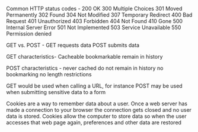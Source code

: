 Common HTTP status codes - 
200 OK
300 Multiple Choices
301 Moved Permanently
302 Found
304 Not Modified
307 Temporary Redirect
400 Bad Request
401 Unauthorized
403 Forbidden
404 Not Found
410 Gone
500 Internal Server Error
501 Not Implemented
503 Service Unavailable
550 Permission denied


GET vs. POST - 
GET requests data
POST submits data

GET characteristics-
Cacheable
bookmarkable
remain in history

POST characteristics - 
never cached
do not remain in history
no bookmarking
no length restrictions

GET would be used when calling a URL, for instance
POST may be used when submitting sensitive data to a form


Cookies are a way to remember data about a user. Once a web server has made a connection to your browser the connection gets closed and no user data is stored. Cookies allow the computer to store data so when the user accesses that web page again, preferences and other data are restored